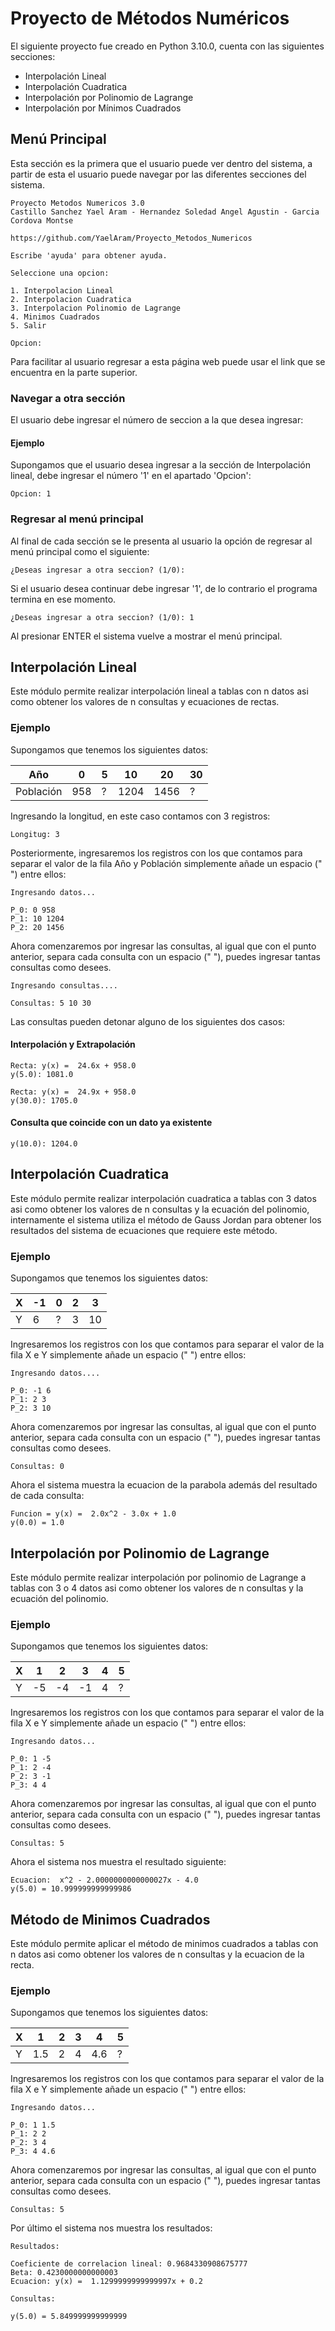 # Proyecto de Métodos Numéricos

El siguiente proyecto fue creado en Python 3.10.0, cuenta
con las siguientes secciones:

* Interpolación Lineal
* Interpolación Cuadratica
* Interpolación por Polinomio de Lagrange
* Interpolación por Mínimos Cuadrados

## Menú Principal

Esta sección es la primera que el usuario puede ver dentro del
sistema, a partir de esta el usuario puede navegar por
las diferentes secciones del sistema.

```
Proyecto Metodos Numericos 3.0
Castillo Sanchez Yael Aram - Hernandez Soledad Angel Agustin - Garcia Cordova Montse

https://github.com/YaelAram/Proyecto_Metodos_Numericos

Escribe 'ayuda' para obtener ayuda.

Seleccione una opcion:

1. Interpolacion Lineal
2. Interpolacion Cuadratica
3. Interpolacion Polinomio de Lagrange
4. Minimos Cuadrados
5. Salir

Opcion:
```

Para facilitar al usuario regresar a esta página web puede usar el link 
que se encuentra en la parte superior.

### Navegar a otra sección

El usuario debe ingresar el número de seccion a la que desea ingresar:

#### Ejemplo

Supongamos que el usuario desea ingresar a la sección de Interpolación 
lineal, debe ingresar el número '1' en el apartado 'Opcion':

```
Opcion: 1
```

### Regresar al menú principal

Al final de cada sección se le presenta al usuario la opción de regresar 
al menú principal como el siguiente:

```
¿Deseas ingresar a otra seccion? (1/0):
```

Si el usuario desea continuar debe ingresar '1', de lo contrario el 
programa termina en ese momento.

```
¿Deseas ingresar a otra seccion? (1/0): 1
```

Al presionar ENTER el sistema vuelve a mostrar el menú principal.

## Interpolación Lineal

Este módulo permite realizar interpolación lineal a tablas
con n datos asi como obtener los valores de n consultas y 
ecuaciones de rectas.

### Ejemplo

Supongamos que tenemos los siguientes datos:

Año | 0 | 5 | 10 | 20 | 30
--- | --- | --- | --- |--- |--- 
Población | 958 | ? | 1204 | 1456 | ?

Ingresando la longitud, en este caso contamos con 3 registros:

```
Longitug: 3
```
Posteriormente, ingresaremos los registros con los que contamos
para separar el valor de la fila Año y Población simplemente
añade un espacio (" ") entre ellos:
```
Ingresando datos...

P_0: 0 958
P_1: 10 1204
P_2: 20 1456
```

Ahora comenzaremos por ingresar las consultas, al igual que con
el punto anterior, separa cada consulta con un espacio (" "),
puedes ingresar tantas consultas como desees.

```
Ingresando consultas....

Consultas: 5 10 30
```
Las consultas pueden detonar alguno de los siguientes dos casos:
#### Interpolación y Extrapolación
```
Recta: y(x) =  24.6x + 958.0
y(5.0): 1081.0

Recta: y(x) =  24.9x + 958.0
y(30.0): 1705.0
```

#### Consulta que coincide con un dato ya existente

```
y(10.0): 1204.0
```

## Interpolación Cuadratica

Este módulo permite realizar interpolación cuadratica a tablas 
con 3 datos asi como obtener los valores de n consultas y la
ecuación del polinomio, internamente el sistema utiliza el método
de Gauss Jordan para obtener los resultados del sistema de 
ecuaciones que requiere este método.

### Ejemplo

Supongamos que tenemos los siguientes datos:

X | -1 | 0 | 2 | 3 
--- | --- | --- | --- |--- 
Y | 6 | ? | 3 | 10 

Ingresaremos los registros con los que contamos para separar el 
valor de la fila X e Y simplemente añade un espacio (" ") entre 
ellos:

```
Ingresando datos....

P_0: -1 6
P_1: 2 3
P_2: 3 10
```

Ahora comenzaremos por ingresar las consultas, al igual que con 
el punto anterior, separa cada consulta con un espacio (" "), 
puedes ingresar tantas consultas como desees.

```
Consultas: 0
```

Ahora el sistema muestra la ecuacion de la parabola además del 
resultado de cada consulta:

```
Funcion = y(x) =  2.0x^2 - 3.0x + 1.0
y(0.0) = 1.0
```

## Interpolación por Polinomio de Lagrange

Este módulo permite realizar interpolación por polinomio de 
Lagrange a tablas con 3 o 4 datos asi como obtener los valores de 
n consultas y la ecuación del polinomio.

### Ejemplo

Supongamos que tenemos los siguientes datos:

X | 1 | 2 | 3 | 4 | 5
--- | --- | --- | --- |--- |---
Y | -5 | -4 | -1 | 4 | ?

Ingresaremos los registros con los que contamos para separar 
el valor de la fila X e Y simplemente añade un espacio (" ") 
entre ellos:

```
Ingresando datos...

P_0: 1 -5
P_1: 2 -4
P_2: 3 -1
P_3: 4 4
```

Ahora comenzaremos por ingresar las consultas, al igual que con 
el punto anterior, separa cada consulta con un espacio (" "), 
puedes ingresar tantas consultas como desees.

```
Consultas: 5
```

Ahora el sistema nos muestra el resultado siguiente:

```
Ecuacion:  x^2 - 2.0000000000000027x - 4.0
y(5.0) = 10.999999999999986
```

## Método de Minimos Cuadrados

Este módulo permite aplicar el método de minimos cuadrados a
tablas con n datos asi como obtener los valores de n consultas 
y la ecuacion de la recta.

### Ejemplo

Supongamos que tenemos los siguientes datos:

X | 1 | 2 | 3 | 4 | 5
--- | --- | --- | --- |--- |---
Y | 1.5 | 2 | 4 | 4.6 | ?

Ingresaremos los registros con los que contamos para separar 
el valor de la fila X e Y simplemente añade un espacio (" ") 
entre ellos:

```
Ingresando datos...

P_0: 1 1.5
P_1: 2 2
P_2: 3 4
P_3: 4 4.6
```

Ahora comenzaremos por ingresar las consultas, al igual que con 
el punto anterior, separa cada consulta con un espacio (" "), 
puedes ingresar tantas consultas como desees.

```
Consultas: 5
```

Por último el sistema nos muestra los resultados:

```
Resultados:

Coeficiente de correlacion lineal: 0.9684330908675777
Beta: 0.4230000000000003
Ecuacion: y(x) =  1.1299999999999997x + 0.2

Consultas:

y(5.0) = 5.849999999999999
```
